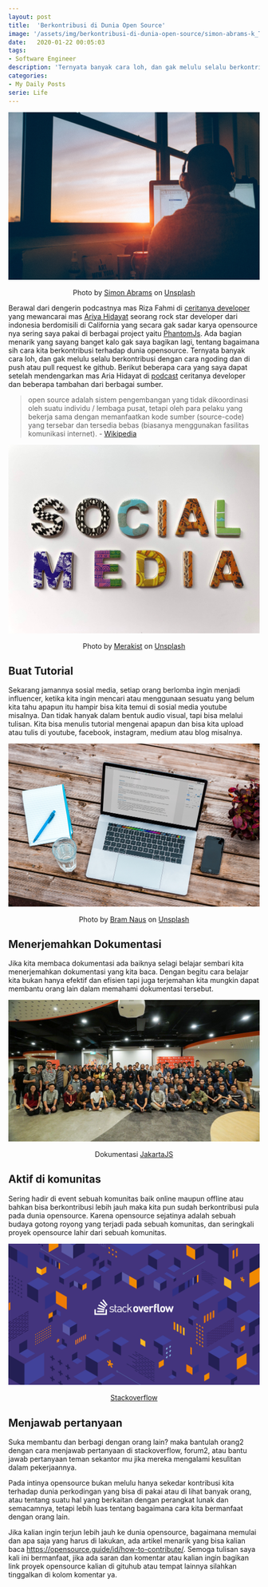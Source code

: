 ```yaml
---
layout: post
title:  'Berkontribusi di Dunia Open Source'
image: '/assets/img/berkontribusi-di-dunia-open-source/simon-abrams-k_T9Zj3SE8k-unsplash.jpg'
date:   2020-01-22 00:05:03
tags:
- Software Engineer
description: 'Ternyata banyak cara loh, dan gak melulu selalu berkontribusi dengan cara ngoding dan di push atau pull request ke github'
categories:
- My Daily Posts
serie: Life
---
```


![cover](/assets/img/berkontribusi-di-dunia-open-source/simon-abrams-k_T9Zj3SE8k-unsplash.jpg)

<p style="text-align: center;">Photo by <a href="https://unsplash.com/@flysi3000" target="_blank">Simon Abrams</a> on <a href="https://unsplash.com/photos/k_T9Zj3SE8k" target="_blank">Unsplash</a></p>

Berawal dari dengerin podcastnya mas Riza Fahmi di [ceritanya developer](https://ceritanyadeveloper.com/) yang mewancarai mas [Ariya Hidayat](https://github.com/ariya) seorang rock star developer dari indonesia berdomisili di California yang secara gak sadar karya opensource nya sering saya pakai di berbagai project yaitu [PhantomJs](https://github.com/ariya/phantomjs). Ada bagian menarik yang sayang banget kalo gak saya bagikan lagi, tentang bagaimana sih cara kita berkontribusi terhadap dunia opensource. Ternyata banyak cara loh, dan gak melulu selalu berkontribusi dengan cara ngoding dan di push atau pull request ke github. Berikut beberapa cara yang saya dapat setelah mendengarkan mas Aria Hidayat di [podcast](https://open.spotify.com/episode/10ejgbyRTSFy8CB1VpjbC9) ceritanya developer dan beberapa tambahan dari berbagai sumber.

> open source adalah sistem pengembangan yang tidak dikoordinasi oleh suatu individu / lembaga pusat, tetapi oleh para pelaku yang bekerja sama dengan memanfaatkan kode sumber (source-code) yang tersebar dan tersedia bebas (biasanya menggunakan fasilitas komunikasi internet). - [Wikipedia](https://id.wikipedia.org/wiki/Sumber_terbuka)

![cover](/assets/img/berkontribusi-di-dunia-open-source/merakist-CNbRsQj8mHQ-unsplash.jpg)

<p style="text-align: center;">Photo by <a href="https://unsplash.com/@merakist?utm_source=unsplash&utm_medium=referral&utm_content=creditCopyText" target="_blank">Merakist</a> on <a href="https://unsplash.com/s/photos/social-media?utm_source=unsplash&utm_medium=referral&utm_content=creditCopyText" target="_blank">Unsplash</a></p>

## Buat Tutorial

Sekarang jamannya sosial media, setiap orang berlomba ingin menjadi influencer, ketika kita ingin mencari atau menggunaan sesuatu yang belum kita tahu apapun itu hampir bisa kita temui di sosial media youtube misalnya. Dan tidak hanyak dalam bentuk audio visual, tapi bisa melalui tulisan. Kita bisa menulis tutorial mengenai apapun dan bisa kita upload atau tulis di youtube, facebook, instagram, medium atau blog misalnya.

![documentation](/assets/img/berkontribusi-di-dunia-open-source/bram-naus-n8Qb1ZAkK88-unsplash.jpg)

<p style="text-align: center;">Photo by <a href="https://unsplash.com/@bramnaus?utm_source=unsplash&utm_medium=referral&utm_content=creditCopyText" target="_balnk">Bram Naus</a> on <a href="https://unsplash.com/?utm_source=unsplash&utm_medium=referral&utm_content=creditCopyText" target="_blank">Unsplash</a></p>

## Menerjemahkan Dokumentasi

Jika kita membaca dokumentasi ada baiknya selagi belajar sembari kita menerjemahkan dokumentasi yang kita baca. Dengan begitu cara belajar kita bukan hanya efektif dan efisien tapi juga terjemahan kita mungkin dapat membantu orang lain dalam memahami dokumentasi tersebut.

![jakartajs](/assets/img/berkontribusi-di-dunia-open-source/jakartajs.jpeg)

<p style="text-align: center;">Dokumentasi <a href="https://www.meetup.com/JakartaJS/photos/30522341/" target="_blank">JakartaJS</a></p>

## Aktif di komunitas

Sering hadir di event sebuah komunitas baik online maupun offline atau bahkan bisa berkontribusi lebih jauh maka kita pun sudah berkontribusi pula pada dunia opensource. Karena opensource sejatinya adalah sebuah budaya gotong royong yang terjadi pada sebuah komunitas, dan seringkali proyek opensource lahir dari sebuah komunitas.

![stackoverflow](/assets/img/berkontribusi-di-dunia-open-source/stackoverflow.png)

<p style="text-align: center;"><a href="https://stackoverflow.com/" target="_blank">Stackoverflow</a></p>

## Menjawab pertanyaan

Suka membantu dan berbagi dengan orang lain? maka bantulah orang2 dengan cara menjawab pertanyaan di stackoverflow, forum2, atau bantu jawab pertanyaan teman sekantor mu jika mereka mengalami kesulitan dalam pekerjaannya.

Pada intinya opensource bukan melulu hanya sekedar kontribusi kita terhadap dunia perkodingan yang bisa di pakai atau di lihat banyak orang, atau tentang suatu hal yang berkaitan dengan perangkat lunak dan semacamnya, tetapi lebih luas tentang bagaimana cara kita bermanfaat dengan orang lain.

Jika kalian ingin terjun lebih jauh ke dunia opensource, bagaimana memulai dan apa saja yang harus di lakukan, ada artikel menarik yang bisa kalian baca https://opensource.guide/id/how-to-contribute/. Semoga tulisan saya kali ini bermanfaat, jika ada saran dan komentar atau kalian ingin bagikan link proyek opensource kalian di gituhub atau tempat lainnya silahkan tinggalkan di kolom komentar ya.